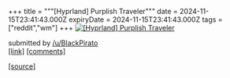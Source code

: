+++
title = """[Hyprland] Purplish Traveler"""
date = 2024-11-15T23:41:43.000Z
expiryDate = 2024-11-15T23:41:43.000Z
tags = ["reddit","wm"]
+++
[![[Hyprland] Purplish Traveler](https://b.thumbs.redditmedia.com/BKq-Tn5ObR1Kd5SQfmGzvgz6xkMX3QnsdLCJ-0aU39A.jpg "[Hyprland] Purplish Traveler")](https://www.reddit.com/r/unixporn/comments/1gsa581/hyprland_purplish_traveler/)

submitted by [/u/BlackPirato](https://www.reddit.com/user/BlackPirato)  
[\[link\]](https://www.reddit.com/gallery/1gsa581) [\[comments\]](https://www.reddit.com/r/unixporn/comments/1gsa581/hyprland_purplish_traveler/)

[[source]](https://www.reddit.com/r/unixporn/comments/1gsa581/hyprland_purplish_traveler/)
